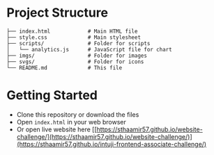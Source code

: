 # Project Structure

```
├── index.html            # Main HTML file
├── style.css             # Main stylesheet
├── scripts/              # Folder for scripts
│   └── analytics.js      # JavaScript file for chart
├── imgs/                 # Folder for images
├── svgs/                 # Folder for icons
└── README.md             # This file
```


# Getting Started
- Clone this repository or download the files
- Open `index.html` in your web browser
- Or open live website here [[https://sthaamir57.github.io/website-challenge/](https://sthaamir57.github.io/website-challenge/)](https://sthaamir57.github.io/intuji-frontend-associate-challenge/)

